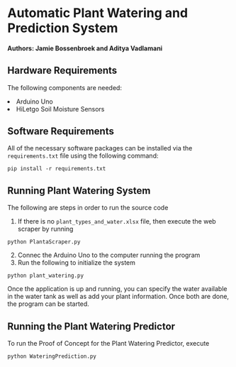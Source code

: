 # Automatic Plant Watering and Prediction System

#### Authors: Jamie Bossenbroek and Aditya Vadlamani

## Hardware Requirements

The following components are needed:

<li> Arduino Uno
<li> HiLetgo Soil Moisture Sensors

## Software Requirements

All of the necessary software packages can be installed via the `requirements.txt` file using the following command:

```
pip install -r requirements.txt
```

## Running Plant Watering System

The following are steps in order to run the source code

1. If there is no `plant_types_and_water.xlsx` file, then execute the web scraper by running

```
python PlantaScraper.py
```

2. Connec the Arduino Uno to the computer running the program
3. Run the following to initialize the system

```
python plant_watering.py
```

Once the application is up and running, you can specify the water available in the water tank as well as add your plant information. Once both are done, the program can be started.

## Running the Plant Watering Predictor

To run the Proof of Concept for the Plant Watering Predictor, execute

```
python WateringPrediction.py
```
